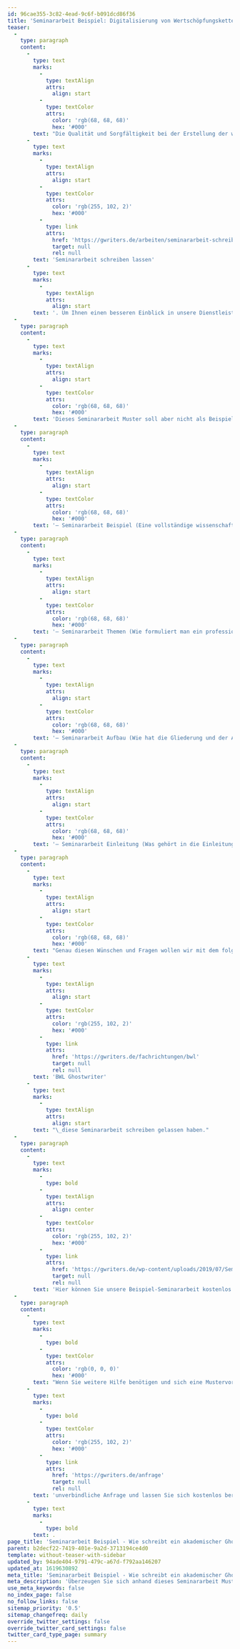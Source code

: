```yaml
---
id: 96cae355-3c82-4ead-9c6f-b091dcd86f36
title: 'Seminararbeit Beispiel: Digitalisierung von Wertschöpfungsketten'
teaser:
  -
    type: paragraph
    content:
      -
        type: text
        marks:
          -
            type: textAlign
            attrs:
              align: start
          -
            type: textColor
            attrs:
              color: 'rgb(68, 68, 68)'
              hex: '#000'
        text: "Die Qualität und Sorgfältigkeit bei der Erstellung der wissenschaftlichen Arbeiten durch unsere Ghostwriting Agentur sind für alle Kunden und Interessenten von hoher Bedeutung, auch bereits bevor diese ihre Mustervorlage für beispielsweise ihre\_"
      -
        type: text
        marks:
          -
            type: textAlign
            attrs:
              align: start
          -
            type: textColor
            attrs:
              color: 'rgb(255, 102, 2)'
              hex: '#000'
          -
            type: link
            attrs:
              href: 'https://gwriters.de/arbeiten/seminararbeit-schreiben-lassen'
              target: null
              rel: null
        text: 'Seminararbeit schreiben lassen'
      -
        type: text
        marks:
          -
            type: textAlign
            attrs:
              align: start
        text: '. Um Ihnen einen besseren Einblick in unsere Dienstleistung zu geben, haben wir das folgende Seminararbeit Beispiel schreiben lassen und bieten dieses zum Lesen in einem PDF Reader an. Angefertigt wurde diese von unseren akademischen Ghostwritern, damit sich jeder Interessent an dieser Muster Seminararbeit von der Qualität unserer wissenschaftlichen Arbeiten und den hohen Standards, auf die wir bei jedem individuellen Projekt bestehen, direkt überzeugen kann.'
  -
    type: paragraph
    content:
      -
        type: text
        marks:
          -
            type: textAlign
            attrs:
              align: start
          -
            type: textColor
            attrs:
              color: 'rgb(68, 68, 68)'
              hex: '#000'
        text: 'Dieses Seminararbeit Muster soll aber nicht als Beispiel für unsere Qualität fungieren, sondern auch allen anderen Nutzern von GWriters eine kostenlose Hilfestellungen bieten, indem wir wichtige Punkte und Themen im Zusammenhang mit der Erstellung einer Seminararbeit anschaulich demonstrieren:'
  -
    type: paragraph
    content:
      -
        type: text
        marks:
          -
            type: textAlign
            attrs:
              align: start
          -
            type: textColor
            attrs:
              color: 'rgb(68, 68, 68)'
              hex: '#000'
        text: '– Seminararbeit Beispiel (Eine vollständige wissenschaftliche Arbeit, von unseren Experten verfasst)'
  -
    type: paragraph
    content:
      -
        type: text
        marks:
          -
            type: textAlign
            attrs:
              align: start
          -
            type: textColor
            attrs:
              color: 'rgb(68, 68, 68)'
              hex: '#000'
        text: '– Seminararbeit Themen (Wie formuliert man ein professionelles Thema für eine wissenschaftliche Arbeit?)'
  -
    type: paragraph
    content:
      -
        type: text
        marks:
          -
            type: textAlign
            attrs:
              align: start
          -
            type: textColor
            attrs:
              color: 'rgb(68, 68, 68)'
              hex: '#000'
        text: '– Seminararbeit Aufbau (Wie hat die Gliederung und der Aufbau einer Seminararbeit auszusehen?)'
  -
    type: paragraph
    content:
      -
        type: text
        marks:
          -
            type: textAlign
            attrs:
              align: start
          -
            type: textColor
            attrs:
              color: 'rgb(68, 68, 68)'
              hex: '#000'
        text: '– Seminararbeit Einleitung (Was gehört in die Einleitung rein und was darf nicht vorweggenommen werden?)'
  -
    type: paragraph
    content:
      -
        type: text
        marks:
          -
            type: textAlign
            attrs:
              align: start
          -
            type: textColor
            attrs:
              color: 'rgb(68, 68, 68)'
              hex: '#000'
        text: "Genau diesen Wünschen und Fragen wollen wir mit dem folgenden Seminararbeit Beispiel entgegenkommen. Inhaltlich geht es um den Fachbereich Betriebswirtschaftslehre und ist speziell für Studenten dieses Faches interessant, kann jedoch vom Aufbau und der Qualität her als hervorragendes Beispiel für jeden Studenten dienen, der seine Seminararbeit bald abgeben möchte. Darüber hinaus gibt es unseren Interessenten einen hervorragenden Eindruck über unseren Ghostwriting Service, da wir einen unserer erfahrensten\_"
      -
        type: text
        marks:
          -
            type: textAlign
            attrs:
              align: start
          -
            type: textColor
            attrs:
              color: 'rgb(255, 102, 2)'
              hex: '#000'
          -
            type: link
            attrs:
              href: 'https://gwriters.de/fachrichtungen/bwl'
              target: null
              rel: null
        text: 'BWL Ghostwriter'
      -
        type: text
        marks:
          -
            type: textAlign
            attrs:
              align: start
        text: "\_diese Seminararbeit schreiben gelassen haben."
  -
    type: paragraph
    content:
      -
        type: text
        marks:
          -
            type: bold
          -
            type: textAlign
            attrs:
              align: center
          -
            type: textColor
            attrs:
              color: 'rgb(255, 102, 2)'
              hex: '#000'
          -
            type: link
            attrs:
              href: 'https://gwriters.de/wp-content/uploads/2019/07/Seminararbeit-Beispiel-BWL-Auswirkungen-der-Digitalisierung-auf-die-Wertsch%C3%B6pfungskette.pdf'
              target: null
              rel: null
        text: 'Hier können Sie unsere Beispiel-Seminararbeit kostenlos herunterladen!'
  -
    type: paragraph
    content:
      -
        type: text
        marks:
          -
            type: bold
          -
            type: textColor
            attrs:
              color: 'rgb(0, 0, 0)'
              hex: '#000'
        text: "Wenn Sie weitere Hilfe benötigen und sich eine Mustervorlage für Ihre Seminararbeit schreiben lassen möchten, stehen wir Ihnen mit unseren akademischen Experten gerne jederzeit kompetent zur Seite. Schicken Sie uns jetzt einfach und schnell eine\_"
      -
        type: text
        marks:
          -
            type: bold
          -
            type: textColor
            attrs:
              color: 'rgb(255, 102, 2)'
              hex: '#000'
          -
            type: link
            attrs:
              href: 'https://gwriters.de/anfrage'
              target: null
              rel: null
        text: 'unverbindliche Anfrage und lassen Sie sich kostenlos beraten'
      -
        type: text
        marks:
          -
            type: bold
        text: .
page_title: 'Seminararbeit Beispiel - Wie schreibt ein akademischer Ghostwriter?'
parent: b2decf22-7419-401e-9a2d-3713194ce4d0
template: without-teaser-with-sidebar
updated_by: 94ade404-9791-479c-a67d-f792aa146207
updated_at: 1619630892
meta_title: 'Seminararbeit Beispiel - Wie schreibt ein akademischer Ghostwriter?'
meta_description: 'Überzeugen Sie sich anhand dieses Seminararbeit Musters von unseren Qualitätsstandards und nutzen Sie diese als Orientierung. Erfahren Sie mehr hier.'
use_meta_keywords: false
no_index_page: false
no_follow_links: false
sitemap_priority: '0.5'
sitemap_changefreq: daily
override_twitter_settings: false
override_twitter_card_settings: false
twitter_card_type_page: summary
---
```

